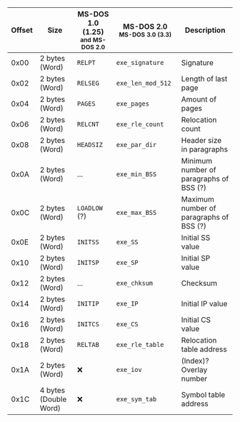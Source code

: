| Offset | Size | MS-DOS 1.0 (1.25) <sub>and MS-DOS 2.0</sub> | MS-DOS 2.0 <sub>MS-DOS 3.0 (3.3)</sub> | Description |
| - | - | - | - | - |
| 0x00 | 2 bytes (Word) | `RELPT` | `exe_signature` | Signature |
| 0x02 | 2 bytes (Word) | `RELSEG` | `exe_len_mod_512` | Length of last page |
| 0x04 | 2 bytes (Word) | `PAGES` | `exe_pages` | Amount of pages |
| 0x06 | 2 bytes (Word) | `RELCNT` | `exe_rle_count` | Relocation count |
| 0x08 | 2 bytes (Word) | `HEADSIZ` | `exe_par_dir` | Header size in paragraphs |
| 0x0A | 2 bytes (Word) | ... | `exe_min_BSS` | Minimum number of paragraphs of BSS (?) |
| 0x0C | 2 bytes (Word) | `LOADLOW` (?) | `exe_max_BSS` | Maximum number of paragraphs of BSS (?) |
| 0x0E | 2 bytes (Word) | `INITSS` | `exe_SS` | Initial SS value |
| 0x10 | 2 bytes (Word) | `INITSP` | `exe_SP` | Initial SP value |
| 0x12 | 2 bytes (Word) | ... | `exe_chksum` | Checksum |
| 0x14 | 2 bytes (Word) | `INITIP` | `exe_IP` | Initial IP value |
| 0x16 | 2 bytes (Word) | `INITCS` | `exe_CS` | Initial CS value |
| 0x18 | 2 bytes (Word) | `RELTAB` | `exe_rle_table` | Relocation table address |
| 0x1A | 2 bytes (Word) | ❌ | `exe_iov` | (Index)? Overlay number |
| 0x1C | 4 bytes (Double Word) | ❌ | `exe_sym_tab` | Symbol table address |
